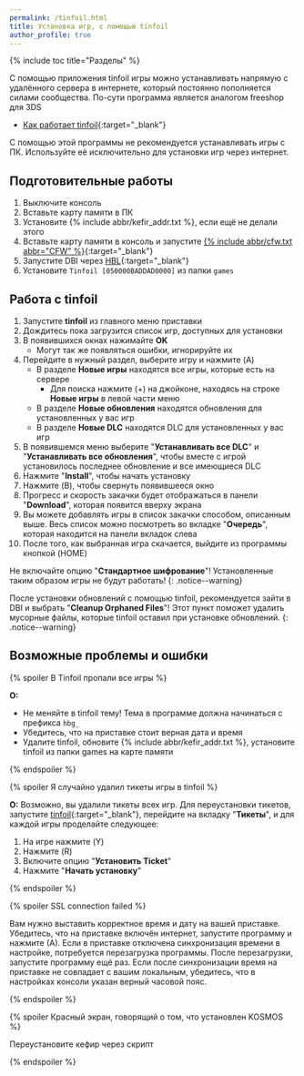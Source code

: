 ```yaml
---
permalink: /tinfoil.html
title: Установка игр, с помощью tinfoil
author_profile: true
---
```

{% include toc title="Разделы" %}

С помощью приложения tinfoil игры можно устанавливать напрямую с удалённого сервера в интернете, который постоянно пополняется силами сообщества. По-сути программа является аналогом freeshop для 3DS

* [Как работает tinfoil](https://4pda.to/forum/index.php?showtopic=939714&st=1480#entry87313387){:target="_blank"}

С помощью этой программы не рекомендуется устанавливать игры с ПК. Используйте её исключительно для установки игр через интернет. 

## Подготовительные работы 

1. Выключите консоль
1. Вставьте карту памяти в ПК
1. Установите {% include abbr/kefir_addr.txt %}, если ещё не делали этого
1. Вставьте карту памяти в консоль и запустите [{% include abbr/cfw.txt abbr="CFW" %}](cfw){:target="_blank"}
1. Запустите DBI через [HBL](hbl){:target="_blank"}
1. Установите `Tinfoil [050000BADDAD0000]` из папки `games`

## Работа с tinfoil 

1. Запустите **tinfoil** из главного меню приставки
1. Дождитесь пока загрузится список игр, доступных для установки
1. В появившихся окнах нажимайте **OK**
	* Могут так же появляться ошибки, игнорируйте их 
1. Перейдите в нужный раздел, выберите игру и нажмите (A)
	* В разделе **Новые игры** находятся все игры, которые есть на сервере
		* Для поиска нажмите (+) на джойконе, находясь на строке **Новые игры** в левой части меню
	* В разделе **Новые обновления** находятся обновления для установленных у вас игр
	* В разделе **Новые DLC** находятся DLC для установленных у вас игр
1. В появившемся меню выберите "**Устанавливать все DLC**" и "**Устанавливать все обновления**", чтобы вместе с игрой установилось последнее обновление и все имеющиеся DLC
1. Нажмите "**Install**", чтобы начать установку
1. Нажмите (B), чтобы свернуть появившееся окно
1. Прогресс и скорость закачки будет отображаться в панели "**Download**", которая появится вверху экрана
1. Вы можете добавлять игры в список закачки способом, описанным выше. Весь список можно посмотреть во вкладке "**Очередь**", которая находится на панели вкладок слева
1. После того, как выбранная игра скачается, выйдите из программы кнопкой (HOME)

Не включайте опцию "**Стандартное шифрование**"! Установленные таким образом игры не будут работать! 
{: .notice--warning}

После установки обновлений с помощью tinfoil, рекомендуется зайти в DBI и выбрать "**Cleanup Orphaned Files**"! Этот пункт поможет удалить мусорные файлы, которые tinfoil оставил при установке обновлений.
{: .notice--warning}

## Возможные проблемы и ошибки 

{% spoiler В Tinfoil пропали все игры %}

**О:** 
* Не меняйте в tinfoil тему! Тема в программе должна начинаться с префикса `hbg_`
* Убедитесь, что на приставке стоит верная дата и время
* Удалите tinfoil, обновите {% include abbr/kefir_addr.txt %}, установите tinfoil из папки games на карте памяти 

{% endspoiler %}

{% spoiler Я случайно удалил тикеты игры в tinfoil  %}

**О:** Возможно, вы удалили тикеты всех игр. Для переустановки тикетов, запустите [tinfoil](games){:target="_blank"}, перейдите на вкладку "**Тикеты**", и для каждой игры проделайте следующее:
1. На игре нажмите (Y)
1. Нажмите (R)
1. Включите опцию "**Установить Ticket**"
1. Нажмите "**Начать установку**"

{% endspoiler %}

{% spoiler SSL connection failed %}

Вам нужно выставить корректное время и дату на вашей приставке. Убедитесь, что на приставке включён интернет, запустите программу и нажмите (А). Если в приставке отключена синхронизация времени в настройке, потребуется перезагрузка программы. После перезагрузки, запустите программу ещё раз. Если после синхронизации время на приставке не совпадает с вашим локальным, убедитесь, что в настройках консоли указан верный часовой пояс.

{% endspoiler %}

{% spoiler Красный экран, говорящий о том, что установлен KOSMOS %}

Переустановите кефир через скрипт

{% endspoiler %}

